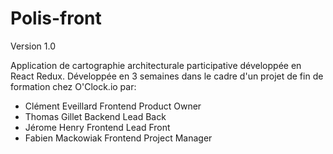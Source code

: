 # Polis-front
Version 1.0

Application de cartographie architecturale participative développée en React Redux.
Développée en 3 semaines dans le cadre d'un projet de fin de formation chez O'Clock.io par:
-  Clément Eveillard Frontend Product Owner
-  Thomas Gillet Backend Lead Back
-  Jérome Henry Frontend Lead Front
-  Fabien Mackowiak Frontend Project Manager 
